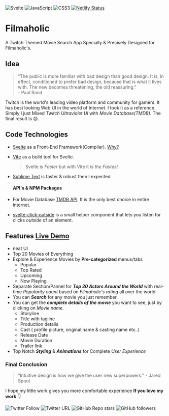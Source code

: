 ![Svelte](https://img.shields.io/badge/Svelte-4A4A55?style=for-the-badge&logo=svelte&logoColor=FF3E00) ![JavaScript](https://img.shields.io/badge/JavaScript-323330?style=for-the-badge&logo=javascript&logoColor=F7DF1E) ![CSS3](https://img.shields.io/badge/CSS3-1572B6?style=for-the-badge&logo=css3&logoColor=white)   [![Netlify Status](https://api.netlify.com/api/v1/badges/8bd4c009-72a4-4bc1-80bc-a82a721c9850/deploy-status)](https://app.netlify.com/sites/filmaholic-svelteapp/deploys)
# Filmaholic

A Twitch Themed Movie Search App Specially & Precisely Designed for Filmaholic's.

## Idea

> “The public is more familiar with bad design than good design. It is, in effect, conditioned to prefer bad design, because that is what it lives with. The new becomes threatening, the old reassuring."   
	 - Paul Rand

Twitch is the world's leading video platform and community for gamers. It has best looking Web UI in the world of Internet. I took it as a reference. Simply I just Mixed *Twitch Ultraviolet UI* with *Movie Database(TMDB)*. The final result is 😍.

## Code Technologies

 -  [Svelte](https://svelte.dev/) as a Front-End Framework(Compiler). [Why?](https://youtu.be/AdNJ3fydeao)

 - [Vite](https://vitejs.dev/) as a build tool for Svelte.
	> Svelte is *Faster* but with Vite it is *the *Fastest**

 - [Sublime Text](https://www.sublimetext.com/) is faster & robust then I expected.

	#### API's & NPM Packages
- For Movie Database [TMDB API](https://www.themoviedb.org/). It is the only best choice in entire internet.
- [svelte-click-outside](https://www.npmjs.com/package/svelte-click-outside) is a small helper component that lets you listen for clicks _outside_ of an element.

## Features [Live Demo](https://filmaholic-svelteapp.netlify.app/)

 - neat UI
 - Top 20 Movies of Everything
 - Explore & Experience Movies by **Pre-categorized** menus/tabs
	 - Popular
	 - Top Rated
	 - Upcoming
	 - Now Playing
- Separate Section/Pannel for ***Top 20 Actors Around the World*** with real-time *Popularity count* based on *Filmaholic's rating* all over the world.
- You can ***Search*** for any movie you just remember.
- You can get the ***complete details of the movie*** you want to see, just by clicking on *Movie name*.
	- Storyline
	- Title with tagline
	- Production details
	- Cast ( profile picture, original name & casting name etc..)
	- Release Date
	- Movie Duration
	- Trailer link
- Top Notch  ***Styling*** & ***Animations*** for Complete *User Experience*

### Final Conclusion 
> “Intuitive design is how we give the user new superpowers."
	 - Jared Spool

I hope my little work gives you more comfortable experience 
**If you love my work** 👇

![Twitter Follow](https://img.shields.io/twitter/follow/Maharshine?style=social)  ![Twitter URL](https://img.shields.io/twitter/url?color=blue&label=Tweet%20Your%20%20appreciation&style=social&url=https%3A%2F%2Ftwitter.com%2FMaharshine) ![GitHub Repo stars](https://img.shields.io/github/stars/Manohar-Maharshi/Filmaholic?style=social)   ![GitHub followers](https://img.shields.io/github/followers/Manohar-Maharshi?style=social)

	 

